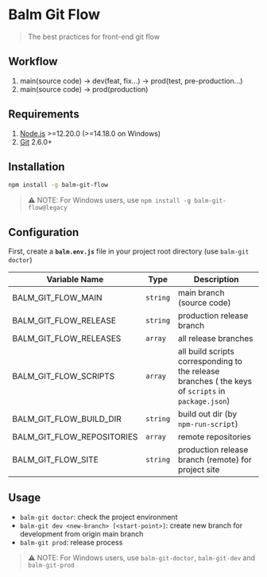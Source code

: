 # Balm Git Flow

> The best practices for front-end git flow

## Workflow

1. main(source code) -> dev(feat, fix...) -> prod(test, pre-production...)
2. main(source code) -> prod(production)

## Requirements

1. [Node.js](https://nodejs.org/) >=12.20.0 (>=14.18.0 on Windows)
2. [Git](https://git-scm.com/) 2.6.0+

## Installation

```sh
npm install -g balm-git-flow
```

> ⚠️ NOTE: For Windows users, use `npm install -g balm-git-flow@legacy`

## Configuration

First, create a **`balm.env.js`** file in your project root directory (use `balm-git doctor`)

| Variable Name              | Type     | Description                                                                                        |
| -------------------------- | -------- | -------------------------------------------------------------------------------------------------- |
| BALM_GIT_FLOW_MAIN         | `string` | main branch (source code)                                                                          |
| BALM_GIT_FLOW_RELEASE      | `string` | production release branch                                                                          |
| BALM_GIT_FLOW_RELEASES     | `array`  | all release branches                                                                               |
| BALM_GIT_FLOW_SCRIPTS      | `array`  | all build scripts corresponding to the release branches ( the keys of `scripts` in `package.json`) |
| BALM_GIT_FLOW_BUILD_DIR    | `string` | build out dir (by `npm-run-script`)                                                                |
| BALM_GIT_FLOW_REPOSITORIES | `array`  | remote repositories                                                                                |
| BALM_GIT_FLOW_SITE         | `string` | production release branch (remote) for project site                                                |

## Usage

- `balm-git doctor`: check the project environment
- `balm-git dev <new-branch> [<start-point>]`: create new branch for development from origin main branch
- `balm-git prod`: release process

> ⚠️ NOTE: For Windows users, use `balm-git-doctor`, `balm-git-dev` and `balm-git-prod`
